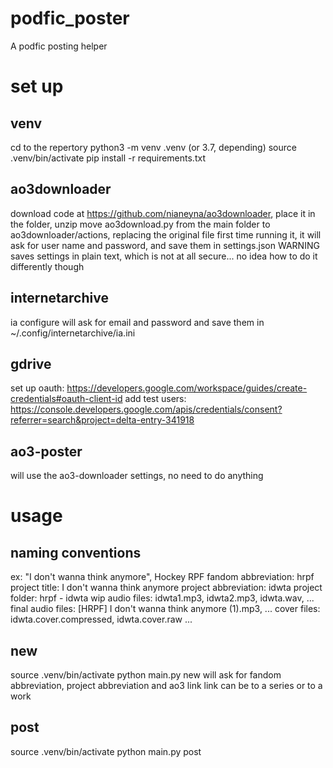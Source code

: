 # podfic_poster
A podfic posting helper

# set up

## venv
cd to the repertory
python3 -m venv .venv
(or 3.7, depending)
source .venv/bin/activate
pip install -r requirements.txt

## ao3downloader
download code at https://github.com/nianeyna/ao3downloader, place it in the folder, unzip
move ao3download.py from the main folder to ao3downloader/actions, replacing the original file
first time running it, it will ask for user name and password, and save them in settings.json
WARNING saves settings in plain text, which is not at all secure... no idea how to do it
differently though

## internetarchive
ia configure
will ask for email and password and save them in ~/.config/internetarchive/ia.ini

## gdrive
set up oauth: https://developers.google.com/workspace/guides/create-credentials#oauth-client-id
add test users: https://console.developers.google.com/apis/credentials/consent?referrer=search&project=delta-entry-341918

## ao3-poster
will use the ao3-downloader settings, no need to do anything


# usage

## naming conventions
ex: "I don't wanna think anymore", Hockey RPF
fandom abbreviation:    hrpf
project title:          I don't wanna think anymore
project abbreviation:   idwta
project folder:         hrpf - idwta
wip audio files:        idwta1.mp3, idwta2.mp3, idwta.wav, ...
final audio files:      \[HRPF\] I don't wanna think anymore (1).mp3, ...
cover files:            idwta.cover.compressed, idwta.cover.raw
...

## new
source .venv/bin/activate
python main.py new
will ask for fandom abbreviation, project abbreviation and ao3 link
link can be to a series or to a work

## post
source .venv/bin/activate
python main.py post
